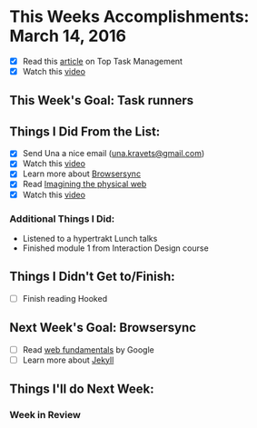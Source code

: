 # This Weeks Accomplishments: March 14, 2016
- [x] Read this <a href="http://alistapart.com/article/what-really-matters-focusing-on-top-tasks">article</a> on Top Task Management
- [x] Watch this <a href="http://opendesign.foundation/articles/designers-can-open-source-session-video/">video</a>

## This Week's Goal: Task runners

## Things I Did From the List:
- [x] Send Una a nice email (una.kravets@gmail.com)
- [x] Watch this <a href="http://opendesign.foundation/articles/designers-can-open-source-session-video/">video</a>
- [x] Learn more about <a href="https://www.browsersync.io/">Browsersync</a>
- [x] Read <a href="http://www.slideshare.net/yiibu/imagining-the-physical-web">Imagining the physical web</a>
- [x] Watch this <a href="http://opendesign.foundation/articles/designers-can-open-source-session-video/">video</a>

### Additional Things I Did:
- Listened to a hypertrakt Lunch talks
- Finished module 1 from Interaction Design course

## Things I Didn't Get to/Finish:
- [ ] Finish reading Hooked

## Next Week's Goal: Browsersync
- [ ] Read <a href="https://developers.google.com/web/fundamentals/">web fundamentals</a> by Google
- [ ] Learn more about <a href="https://jekyllrb.com/docs/home/">Jekyll</a>

## Things I'll do Next Week:

### Week in Review
